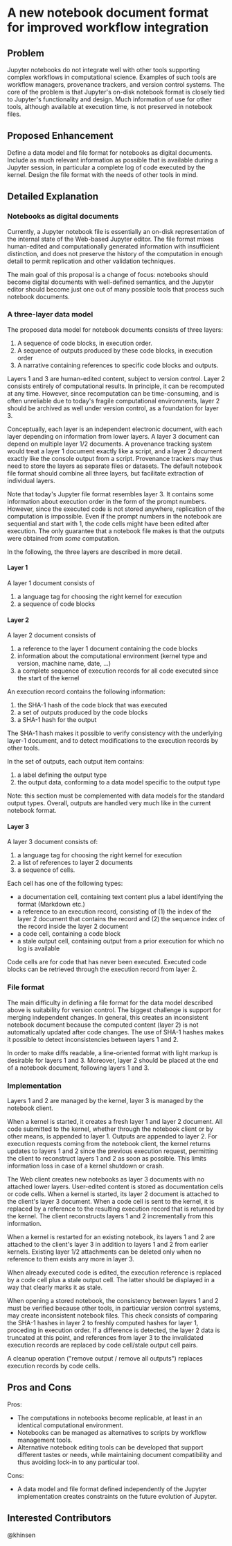 # A new notebook document format for improved workflow integration

## Problem

Jupyter notebooks do not integrate well with other tools supporting complex workflows in computational science. Examples of such tools are workflow managers, provenance trackers, and version control systems. The core of the problem is that Jupyter's on-disk notebook format is closely tied to Jupyter's functionality and design. Much information of use for other tools, although available at execution time, is not preserved in notebook files.

## Proposed Enhancement

Define a data model and file format for notebooks as digital documents. Include as much relevant information as possible that is available during a Jupyter session, in particular a complete log of code executed by the kernel. Design the file format with the needs of other tools in mind.


## Detailed Explanation

### Notebooks as digital documents

Currently, a Jupyter notebook file is essentially an on-disk representation of the internal state of the Web-based Jupyter editor. The file format mixes human-edited and computationally generated information with insufficient distinction, and does not preserve the history of the computation in enough detail to permit replication and other validation techniques.

The main goal of this proposal is a change of focus: notebooks should become digital documents with well-defined semantics, and the Jupyter editor should become just one out of many possible tools that process such notebook documents.

### A three-layer data model

The proposed data model for notebook documents consists of three layers:

  1. A sequence of code blocks, in execution order.
  2. A sequence of outputs produced by these code blocks, in execution order
  3. A narrative containing references to specific code blocks and
     outputs.

Layers 1 and 3 are human-edited content, subject to version control. Layer 2 consists entirely of computational results. In principle, it can be recomputed at any time. However, since recomputation can be time-consuming, and is often unreliable due to today's fragile computational enviromnents, layer 2 should be archived as well under version control, as a foundation for layer 3.

Conceptually, each layer is an independent electronic document, with each layer depending on information from lower layers. A layer 3 document can depend on multiple layer 1/2 documents. A provenance tracking system would treat a layer 1 document exactly like a script, and a layer 2 document exactly like the console output from a script. Provenance trackers may thus need to store the layers as separate files or datasets. The default notebook file format should combine all three layers, but facilitate extraction of individual layers.

Note that today's Jupyter file format resembles layer 3. It contains some information about execution order in the form of the prompt numbers. However, since the executed code is not stored anywhere, replication of the computation is impossible. Even if the prompt numbers in the notebook are sequential and start with 1, the code cells might have been edited after execution. The only guarantee that a notebook file makes is that the outputs were obtained from *some* computation.

In the following, the three layers are described in more detail.

#### Layer 1

A layer 1 document consists of

 1. a language tag for choosing the right kernel for execution
 2. a sequence of code blocks

#### Layer 2

A layer 2 document consists of

 1. a reference to the layer 1 document containing the code blocks
 2. information about the computational environment (kernel type and version, machine name, date, ...)
 3. a complete sequence of execution records for all code executed since the start of the kernel

An execution record contains the following information:

 1. the SHA-1 hash of the code block that was executed
 2. a set of outputs produced by the code blocks
 3. a SHA-1 hash for the output
 
The SHA-1 hash makes it possible to verify consistency with the underlying layer-1 document, and to detect modifications to the execution records by other tools.

In the set of outputs, each output item contains:

 1. a label defining the output type
 2. the output data, conforming to a data model specific to the output type

Note: this section must be complemented with data models for the standard output types. Overall, outputs are handled very much like in the current notebook format.

#### Layer 3

A layer 3 document consists of:

 1. a language tag for choosing the right kernel for execution
 2. a list of references to layer 2 documents
 3. a sequence of cells.

Each cell has one of the following types:

 - a documentation cell, containing text content plus a label identifying the format (Markdown etc.)
 - a reference to an execution record, consisting of (1) the index of the layer 2 document that contains the record and (2) the sequence index of the record inside the layer 2 document
 - a code cell, containing a code block
 - a stale output cell, containing output from a prior execution for which no log is available

Code cells are for code that has never been executed. Executed code blocks can be retrieved through the execution record from layer 2.


### File format

The main difficulty in defining a file format for the data model described above is suitability for version control. The biggest challenge is support for merging independent changes. In general, this creates an inconsistent notebook document because the computed content (layer 2) is not automatically updated after code changes. The use of SHA-1 hashes makes it possible to detect inconsistencies between layers 1 and 2.

In order to make diffs readable, a line-oriented format with light markup is desirable for layers 1 and 3. Moreover, layer 2 should be placed at the end of a notebook document, following layers 1 and 3.


### Implementation

Layers 1 and 2 are managed by the kernel, layer 3 is managed by the notebook client.

When a kernel is started, it creates a fresh layer 1 and layer 2 document. All code submitted to the kernel, whether through the notebook client or by other means, is appended to layer 1. Outputs are appended to layer 2. For execution requests coming from the notebook client, the kernel returns updates to layers 1 and 2 since the previous execution request, permitting the client to reconstruct layers 1 and 2 as soon as possible. This limits information loss in case of a kernel shutdown or crash.

The Web client creates new notebooks as layer 3 documents with no attached lower layers. User-edited content is stored as documentation cells or code cells. When a kernel is started, its layer 2 document is attached to the client's layer 3 document. When a code cell is sent to the kernel, it is replaced by a reference to the resulting execution record that is returned by the kernel. The client reconstructs layers 1 and 2 incrementally from this information.

When a kernel is restarted for an existing notebook, its layers 1 and 2 are attached to the client's layer 3 in addition to layers 1 and 2 from earlier kernels. Existing layer 1/2 attachments can be deleted only when no reference to them exists any more in layer 3.

When already executed code is edited, the execution reference is replaced by a code cell plus a stale output cell. The latter should be displayed in a way that clearly marks it as stale.

When opening a stored notebook, the consistency between layers 1 and 2 must be verified because other tools, in particular version control systems, may create inconsistent notebook files. This check consists of comparing the SHA-1 hashes in layer 2 to freshly computed hashes for layer 1, proceding in execution order. If a difference is detected, the layer 2 data is truncated at this point, and references from layer 3 to the invalidated execution records are replaced by code cell/stale output cell pairs.

A cleanup operation ("remove output / remove all outputs") replaces execution records by code cells.


## Pros and Cons

Pros:
* The computations in notebooks become replicable, at least in an identical computational environment.
* Notebooks can be managed as alternatives to scripts by workflow management tools.
* Alternative notebook editing tools can be developed that support different tastes or needs, while maintaining document compatibility and thus avoiding lock-in to any particular tool.

Cons:
* A data model and file format defined independently of the Jupyter implementation creates constraints on the future evolution of Jupyter.

## Interested Contributors
@khinsen
